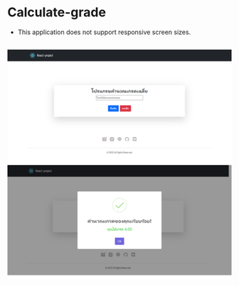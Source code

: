 # Calculate-grade
- This application does not support responsive screen sizes.
<br/>
<img src="1.png">
<img src="2.png">
